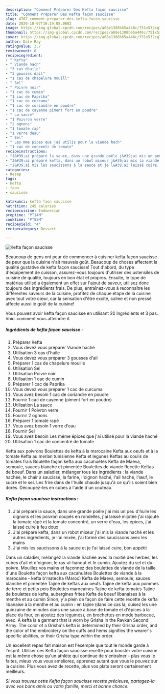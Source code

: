 ```yaml
---
description: "Comment Préparer Des Kefta façon saucisse"
title: "Comment Préparer Des Kefta façon saucisse"
slug: 4767-comment-preparer-des-kefta-facon-saucisse
date: 2020-10-07T10:19:08.060Z
image: https://img-global.cpcdn.com/recipes/a08e1388b65a446c/751x532cq70/kefta-facon-saucisse-photo-principale-de-la-recette.jpg
thumbnail: https://img-global.cpcdn.com/recipes/a08e1388b65a446c/751x532cq70/kefta-facon-saucisse-photo-principale-de-la-recette.jpg
cover: https://img-global.cpcdn.com/recipes/a08e1388b65a446c/751x532cq70/kefta-facon-saucisse-photo-principale-de-la-recette.jpg
author: Dale Ray
ratingvalue: 3.7
reviewcount: 8
recipeingredient:
- " Kefta"
- " Viande hach"
- "3 cas dhuile"
- "3 gousses dail"
- "1 cas de chapelure mouill"
- " Sel"
- " Poivre noir"
- "1 cac de cumin"
- "1 cac de Paprika"
- "1 cac de curcuma"
- "1 cac de coriandre en poudre"
- "1 cac de cayenne piment fort en poudre"
- " La sauce"
- "1 Poivron verre"
- "2 ognons"
- "1 tomate rap"
- "1 verre deau"
- " Sel"
- " Les mme pices que jai utilis pour la viande hach"
- "1 cac de concentr de tomate"
recipeinstructions:
- "J&#39;ai préparé la sauce, dans une grande poêle j&#39;ai mis un peu d&#39;huile les oignons et les poivron coupés en rondelles, j&#39;ai laissé mijotée j&#39;ai rajouté la tomate râpé et la tomate concentré, un verre d&#39;eau, les épices, j&#39;ai laissé cuire à feu doux"
- "J&#39;ai préparé kefta, dans un robot mixeur j&#39;ai mis la viande haché et les autres ingrédients, je l&#39;ai mixée, j&#39;ai formé des saucissons avec les mains"
- "J&#39;ai mis les saucissons à la sauce et je l&#39;ai laissé cuire, bon appétit"
categories:
- Resep
tags:
- kefta
- faon
- saucisse

katakunci: kefta faon saucisse 
nutrition: 245 calories
recipecuisine: Indonesian
preptime: "PT14M"
cooktime: "PT55M"
recipeyield: "4"
recipecategory: Dessert

---
```



![Kefta façon saucisse](https://img-global.cpcdn.com/recipes/a08e1388b65a446c/751x532cq70/kefta-facon-saucisse-photo-principale-de-la-recette.jpg)

Beaucoup de gens ont peur de commencer à cuisiner kefta façon saucisse de peur que la cuisine n'ait mauvais goût. Beaucoup de choses affectent la qualité gustative de kefta façon saucisse! Tout d'abord, du type d'équipement de cuisson, assurez-vous toujours d'utiliser des ustensiles de cuisine de qualité, toujours en bon état et propres. Ensuite, le type de matériau utilisé a également un effet sur l'ajout de saveur, utilisez donc toujours des ingrédients frais. De plus, entraînez-vous à reconnaître les différentes saveurs de la cuisine, profitez de chaque étape de la cuisine avec tout votre cœur, car la sensation d'être excité, calme et non pressé affecte aussi le goût de la cuisine!

<!--inarticleads1-->

Vous pouvez avoir kefta façon saucisse en utilisant 20 Ingrédients et 3 pas. Voici comment vous atteindre il.

##### Ingrédients de kefta façon saucisse :

1. Préparer  Kefta
1. Vous devez vous préparer  Viande haché
1. Utilisation 3 cas d&#39;huile
1. Vous devez vous préparer 3 gousses d&#39;ail
1. Préparer 1 cas de chapelure mouillé
1. Utilisation  Sel
1. Utilisation  Poivre noir
1. Utilisation 1 cac de cumin
1. Préparer 1 cac de Paprika
1. Vous devez vous préparer 1 cac de curcuma
1. Vous avez besoin 1 cac de coriandre en poudre
1. Fournir 1 cac de cayenne (piment fort en poudre)
1. Utilisation  La sauce
1. Fournir 1 Poivron verre
1. Fournir 2 ognons
1. Préparer 1 tomate rapé
1. Vous avez besoin 1 verre d&#39;eau
1. Fournir  Sel
1. Vous avez besoin  Les même épices que j&#39;ai utilisé pour la viande haché
1. Utilisation 1 cac de concentré de tomate


Kefta aux poivrons Boulettes de kefta à la marocaine Kefta aux oeufs et à la tomate Kefta au merlan tunisienne Kefta et legunes Keftas au coulis de tomates frais Boulette façon kefta aux cacahuètes Kefta de Maeva, semoule, sauces blanche et pimentée Boulettes de viande Recette Keftas de boeuf. Dans un saladier, mélanger tous les ingrédients : la viande hachée, le chair à saucisse, la farine, l&#39;oignon haché, l&#39;ail haché, l&#39;œuf, le sucre et le sel. Les frire dans de l&#39;huile chaude jusqu&#39;à ce qu&#39;ils soient bien dorés. Découpez-les en cubes à l&#39;aide d&#39;un couteau. 

<!--inarticleads2-->

##### Kefta façon saucisse instructions :

1. J&#39;ai préparé la sauce, dans une grande poêle j&#39;ai mis un peu d&#39;huile les oignons et les poivron coupés en rondelles, j&#39;ai laissé mijotée j&#39;ai rajouté la tomate râpé et la tomate concentré, un verre d&#39;eau, les épices, j&#39;ai laissé cuire à feu doux
1. J&#39;ai préparé kefta, dans un robot mixeur j&#39;ai mis la viande haché et les autres ingrédients, je l&#39;ai mixée, j&#39;ai formé des saucissons avec les mains
1. J&#39;ai mis les saucissons à la sauce et je l&#39;ai laissé cuire, bon appétit


Dans un saladier, mélangez la viande hachée avec la moitié des herbes, les cubes d&#39;ail et d&#39;oignon, le ras-al-hanout et le cumin. Ajoutez du sel et du poivre. Mouillez vos mains et façonnez des boulettes de viande de la taille d&#39;une Boulette façon kefta aux cacahuètes Boulettes de viande à la marocaine - kefta b&#39;matecha (Maroc) Kefta de Maeva, semoule, sauces blanche et pimentée Tajine de keftas aux oeufs Tajine de kefta aux pommes de terre et petits pois Boulettes marocaines Tajine de kefta tomates Tajine de boulettes de kefta, aubergines frites Kefta de boeuf libanaises à la menthe et au cumin Sinon, y&#39;a plein de façon de faire cette recette de kefta libanaise à la menthe et au cumin : en tajine (dans ce cas là, cuisez les une quinzaine de minutes dans une sauce à base de tomate et d&#39;épices à la place du four, en ajoutez des légumes), en brochettes en mode barbecue, avec. A kefta is a garment that is worn by Grisha in the Ravkan Second Army. The color of a Grisha&#39;s kefta is determined by their Grisha order, and the color of the embroidery on the cuffs and hems signifies the wearer&#39;s specific abilities, or their Grisha type within the order. 

<!--inarticleads1-->

<p>
Un excellent repas fait maison est l'exemple que tout le monde garde à l'esprit. Utiliser ces Kefta façon saucisse recette pour booster votre cuisine est la même chose qu'un athlète qui continue de s'entraîner - plus vous le faites, mieux vous vous améliorez, apprenez autant que vous le pouvez sur la cuisine. Plus vous avez de recette, plus vos plats seront certainement meilleurs.
</p>

<p>
<i>Si vous trouvez cette Kefta façon saucisse recette précieuse, partagez-la avec vos bons amis ou votre famille, merci et bonne chance.</i>
</p>
